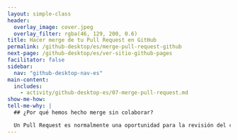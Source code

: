 ```yaml
---
layout: simple-class
header:
  overlay_image: cover.jpeg
  overlay_filter: rgba(46, 129, 200, 0.6)
title: Hacer merge de tu Pull Request en GitHub
permalink: /github-desktop/es/merge-pull-request-github
next-page: /github-desktop/es/ver-sitio-github-pages
facilitator: false
sidebar:
  nav: "github-desktop-nav-es"
main-content:
  includes:
    - activity/github-desktop-es/07-merge-pull-request.md
show-me-how:
tell-me-why: |
  ## ¿Por qué hemos hecho merge sin colaborar?

  Un Pull Request es normalmente una oportunidad para la revisión del código y la colaboración. En esta clase, estás creando un sitio web personal, así que podemos saltarnos este paso. De todas formas, si quisieras que alguien colaborara en tu Pull Request, es tan sencillo como mencionarle con la @.
---
```

